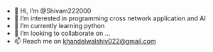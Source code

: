 - 👋 Hi, I’m @Shivam222000
- 👀 I’m interested in programming cross network application and AI
- 🌱 I’m currently learning python
- 💞️ I’m looking to collaborate on ...
- 📫 Reach me on khandelwalshiv022@gmail.com

<!---
Shivam222000/Shivam222000 is a ✨ special ✨ repository because its `README.md` (this file) appears on your GitHub profile.
You can click the Preview link to take a look at your changes.
--->
